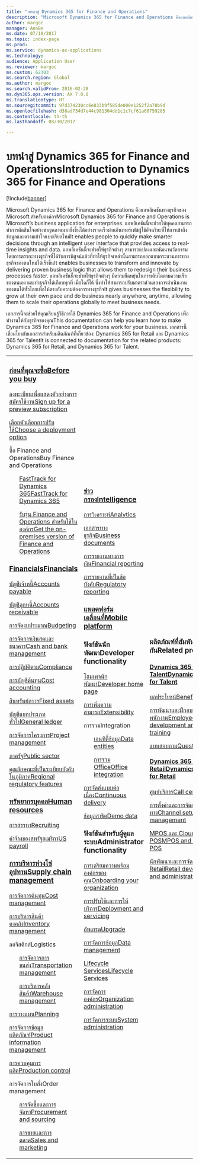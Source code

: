 ```yaml
---
title: "บทนำสู่ Dynamics 365 for Finance and Operations"
description: "Microsoft Dynamics 365 for Finance and Operations คือแอพลิเคชันทางธุรกิจของ Microsoft สำหรับองค์กร เพจนี้จะช่วยคุณในการเรียนรู้และเริ่มต้นการใช้งานผลิตภัณฑ์"
author: margoc
manager: AnnBe
ms.date: 07/10/2017
ms.topic: index-page
ms.prod: 
ms.service: dynamics-ax-applications
ms.technology: 
audience: Application User
ms.reviewer: margoc
ms.custom: 62303
ms.search.region: Global
ms.author: margoc
ms.search.validFrom: 2016-02-28
ms.dyn365.ops.version: AX 7.0.0
ms.translationtype: HT
ms.sourcegitcommit: 97d374230cc6e833b9f585de000e1252f2a78b9d
ms.openlocfilehash: d38ad734d7e44c981304dd1c1c7cf61a60759285
ms.contentlocale: th-th
ms.lasthandoff: 08/30/2017

---
```


# <a name="introduction-to-dynamics-365-for-finance-and-operations"></a><span data-ttu-id="1af98-104">บทนำสู่ Dynamics 365 for Finance and Operations</span><span class="sxs-lookup"><span data-stu-id="1af98-104">Introduction to Dynamics 365 for Finance and Operations</span></span>
[!include[banner](includes/banner.md)]

<span data-ttu-id="1af98-105">Microsoft Dynamics 365 for Finance and Operations คือแอพลิเคชันทางธุรกิจของ Microsoft สำหรับองค์กร</span><span class="sxs-lookup"><span data-stu-id="1af98-105">Microsoft Dynamics 365 for Finance and Operations is Microsoft’s business application for enterprises.</span></span> <span data-ttu-id="1af98-106">แอพลิเคชันนี้จะช่วยให้บุคคลสามารถทำการตัดสินใจอย่างชาญฉลาดมากยิ่งขึ้นได้อย่างรวดเร็วผ่านอินเทอร์เฟซผู้ใช้อัจฉริยะที่ให้การเข้าถึงข้อมูลและความเข้าใจแบบเรียลไทม์</span><span class="sxs-lookup"><span data-stu-id="1af98-106">It enables people to quickly make smarter decisions through an intelligent user interface that provides access to real-time insights and data.</span></span> <span data-ttu-id="1af98-107">แอพลิเคชันนี้จะช่วยให้ธุรกิจต่างๆ สามารถแปลงและพัฒนานวัตกรรมโดยการตรรกะทางธุรกิจที่ได้รับการพิสูจน์แล้วที่ทำให้ธุรกิจเหล่านั้นสามารถออกแบบกระบวนการทางธุรกิจของตนใหม่ได้เร็วขึ้น</span><span class="sxs-lookup"><span data-stu-id="1af98-107">It enables businesses to transform and innovate by delivering proven business logic that allows them to redesign their business processes faster.</span></span> <span data-ttu-id="1af98-108">แอพลิเคชันนี้จะช่วยให้ธุรกิจต่างๆ มีความยืดหยุ่นในการเติบโตตามความเร็วของตนเอง และทำธุรกิจได้เกือบทุกที่ เมื่อใดก็ได้ ซึ่งทำให้สามารถปรับมาตราส่วนของการดำเนินงานของตนได้ทั่วโลกเพื่อให้ตรงกับความต้องการทางธุรกิจ</span><span class="sxs-lookup"><span data-stu-id="1af98-108">It gives businesses the flexibility to grow at their own pace and do business nearly anywhere, anytime, allowing them to scale their operations globally to meet business needs.</span></span> 

<span data-ttu-id="1af98-109">เอกสารนี้จะช่วยให้คุณเรียนรู้วิธีการใช้ Dynamics 365 for Finance and Operations เพื่อทำงานให้กับธุรกิจของคุณ</span><span class="sxs-lookup"><span data-stu-id="1af98-109">This documentation can help you learn how to make Dynamics 365 for Finance and Operations work for your business.</span></span> <span data-ttu-id="1af98-110">เอกสารนี้เชื่อมโยงกับเอกสารสำหรับผลิตภัณฑ์ที่เกี่ยวข้อง: Dynamics 365 for Retail และ Dynamics 365 for Talent</span><span class="sxs-lookup"><span data-stu-id="1af98-110">It is connected to documentation for the related products: Dynamics 365 for Retail, and Dynamics 365 for Talent.</span></span> 

<table>
<colgroup>
<col width="33%" />
<col width="33%" />
<col width="33%" />
</colgroup>
<tbody>
<tr class="odd">
<td>
<h3><span data-ttu-id="1af98-111"><a href="../fin-and-ops/get-started/before-you-buy">ก่อนที่คุณจะซื้อ</a></span><span class="sxs-lookup"><span data-stu-id="1af98-111"><a href="../fin-and-ops/get-started/before-you-buy">Before you buy</a></span></span></h3>
<p><span data-ttu-id="1af98-112"><a href="../dev-itpro/dev-tools/sign-up-preview-subscription">ลงทะเบียนเพื่อแสดงตัวอย่างการสมัครใช้งาน</a></span><span class="sxs-lookup"><span data-stu-id="1af98-112"><a href="../dev-itpro/dev-tools/sign-up-preview-subscription">Sign up for a preview subscription</a></span></span></p>
 <p><span data-ttu-id="1af98-113"><a href="../dev-itpro/deployment/choose-deployment-type">เลือกตัวเลือกการปรับใช้</a></span><span class="sxs-lookup"><span data-stu-id="1af98-113"><a href="../dev-itpro/deployment/choose-deployment-type">Choose a deployment option</a></span></span></p>
<p><span data-ttu-id="1af98-114">ซื้อ Finance and Operations</span><span class="sxs-lookup"><span data-stu-id="1af98-114">Buy Finance and Operations</span></span></p>
 <ul style="list-style-type:none">
  <p><span data-ttu-id="1af98-115"><a href="../fin-and-ops/get-started/fasttrack-dynamics-365-overview">FastTrack for Dynamics 365</a></span><span class="sxs-lookup"><span data-stu-id="1af98-115"><a href="../fin-and-ops/get-started/fasttrack-dynamics-365-overview">FastTrack for Dynamics 365</a></span></span></p>
  <p><span data-ttu-id="1af98-116"><a href="../dev-itpro/get-started/purchase-on-premises">รับรุ่น Finance and Operations สำหรับใช้ในองค์กร</a></span><span class="sxs-lookup"><span data-stu-id="1af98-116"><a href="../dev-itpro/get-started/purchase-on-premises">Get the on-premises version of Finance and Operations</a></span></span></p></ul>

<h3><span data-ttu-id="1af98-117"><a href="../financials/index">Financials</a></span><span class="sxs-lookup"><span data-stu-id="1af98-117"><a href="../financials/index">Financials</a></span></span></h3>
<p><span data-ttu-id="1af98-118"><a href="../financials/accounts-payable/accounts-payable">บัญชีเจ้าหนี้</a></span><span class="sxs-lookup"><span data-stu-id="1af98-118"><a href="../financials/accounts-payable/accounts-payable">Accounts payable</a></span></span></p>
<p><span data-ttu-id="1af98-119"><a href="../financials/accounts-receivable/accounts-receivable">บัญชีลูกหนี้</a></span><span class="sxs-lookup"><span data-stu-id="1af98-119"><a href="../financials/accounts-receivable/accounts-receivable">Accounts receivable</a></span></span></p>
<p><span data-ttu-id="1af98-120"><a href="../financials/budgeting/budgeting-overview">การจัดงบประมาณ</a></span><span class="sxs-lookup"><span data-stu-id="1af98-120"><a href="../financials/budgeting/budgeting-overview">Budgeting</a></span></span></p>
<p><span data-ttu-id="1af98-121"><a href="../financials/cash-bank-management/cash-bank-management">การจัดการเงินสดและธนาคาร</a></span><span class="sxs-lookup"><span data-stu-id="1af98-121"><a href="../financials/cash-bank-management/cash-bank-management">Cash and bank management</a></span></span></p>
<p><span data-ttu-id="1af98-122"><a href="../financials/general-ledger/audit-policy-rules">การปฏิบัติตาม</a></span><span class="sxs-lookup"><span data-stu-id="1af98-122"><a href="../financials/general-ledger/audit-policy-rules">Compliance</a></span></span></p>
<p><span data-ttu-id="1af98-123"><a href="../financials/cost-accounting/cost-accounting-home-page">การบัญชีต้นทุน</a></span><span class="sxs-lookup"><span data-stu-id="1af98-123"><a href="../financials/cost-accounting/cost-accounting-home-page">Cost accounting</a></span></span></p>
<p><span data-ttu-id="1af98-124"><a href="../financials/fixed-assets/fixed-assets">สินทรัพย์ถาวร</a></span><span class="sxs-lookup"><span data-stu-id="1af98-124"><a href="../financials/fixed-assets/fixed-assets">Fixed assets</a></span></span></p>
<p><span data-ttu-id="1af98-125"><a href="../financials/general-ledger/general-ledger">บัญชีแยกประเภททั่วไป</a></span><span class="sxs-lookup"><span data-stu-id="1af98-125"><a href="../financials/general-ledger/general-ledger">General ledger</a></span></span></p>
<p><span data-ttu-id="1af98-126"><a href="../financials/project-management/overview-project-management-accounting">การจัดการโครงการ</a></span><span class="sxs-lookup"><span data-stu-id="1af98-126"><a href="../financials/project-management/overview-project-management-accounting">Project management</a></span></span></p>
<p><span data-ttu-id="1af98-127"><a href="../financials/public-sector/public-sector-functionality">ภาครัฐ</a></span><span class="sxs-lookup"><span data-stu-id="1af98-127"><a href="../financials/public-sector/public-sector-functionality">Public sector</a></span></span></p>
<p><span data-ttu-id="1af98-128"><a href="../dev-itpro/lcs-solutions/country-region">คุณลักษณะที่เป็นระเบียบบังคับในภูมิภาค</a></span><span class="sxs-lookup"><span data-stu-id="1af98-128"><a href="../dev-itpro/lcs-solutions/country-region">Regional regulatory features</a></span></span></p>

<H3><span data-ttu-id="1af98-129"><a href="hr/hr-landing-page">ทรัพยากรบุคคล</a></span><span class="sxs-lookup"><span data-stu-id="1af98-129"><a href="hr/hr-landing-page">Human resources</a></span></span></h3>
<p><span data-ttu-id="1af98-130"><a href="hr/manage-recruiting-process">การสรรหา</a></span><span class="sxs-lookup"><span data-stu-id="1af98-130"><a href="hr/manage-recruiting-process">Recruiting</a></span></span></p>
<p><span data-ttu-id="1af98-131"><a href="hr/localizations/noam-usa-payroll">ค่าจ้างของสหรัฐอเมริกา</a></span><span class="sxs-lookup"><span data-stu-id="1af98-131"><a href="hr/localizations/noam-usa-payroll">US payroll</a></span></span></p>

<h3><span data-ttu-id="1af98-132"><a href="../supply-chain/index">การบริหารห่วงโซ่อุปทาน</a></span><span class="sxs-lookup"><span data-stu-id="1af98-132"><a href="../supply-chain/index">Supply chain management</a></span></span></h3>
<p><span data-ttu-id="1af98-133"><a href="../supply-chain/cost-management/costing-sheets">การจัดการต้นทุน</a></span><span class="sxs-lookup"><span data-stu-id="1af98-133"><a href="../supply-chain/cost-management/costing-sheets">Cost management</a></span></span></p>
<p><span data-ttu-id="1af98-134"><a href="../supply-chain/inventory/inventory-locations">การบริหารสินค้าคงคลัง</a></span><span class="sxs-lookup"><span data-stu-id="1af98-134"><a href="../supply-chain/inventory/inventory-locations">Inventory management</a></span></span></p>
<p><span data-ttu-id="1af98-135">ลอจิสติกส์</span><span class="sxs-lookup"><span data-stu-id="1af98-135">Logistics</span></span></p>
<ul style="list-style-type:none">
<p><span data-ttu-id="1af98-136"><a href="../supply-chain/transportation/transportation-management-overview">การจัดการการขนส่ง</a></span><span class="sxs-lookup"><span data-stu-id="1af98-136"><a href="../supply-chain/transportation/transportation-management-overview">Transportation management</a></span></span></p>
<p><span data-ttu-id="1af98-137"><a href="../supply-chain/warehousing/warehouse-configuration">การบริหารคลังสินค้า</a></span><span class="sxs-lookup"><span data-stu-id="1af98-137"><a href="../supply-chain/warehousing/warehouse-configuration">Warehouse management</a></span></span></p></ul>
<p><span data-ttu-id="1af98-138"><a href="../supply-chain/master-planning/master-plans">การวางแผน</a></span><span class="sxs-lookup"><span data-stu-id="1af98-138"><a href="../supply-chain/master-planning/master-plans">Planning</a></span></span></p>
<p><span data-ttu-id="1af98-139"><a href="../supply-chain/pim/product-information">การจัดการข้อมูลผลิตภัณฑ์</a></span><span class="sxs-lookup"><span data-stu-id="1af98-139"><a href="../supply-chain/pim/product-information">Product information management</a></span></span></p>
<p><span data-ttu-id="1af98-140"><a href="../supply-chain/production-control/create-production-orders">การควบคุมการผลิต</a></span><span class="sxs-lookup"><span data-stu-id="1af98-140"><a href="../supply-chain/production-control/create-production-orders">Production control</a></span></span></p>
<p><span data-ttu-id="1af98-141">การจัดการใบสั่ง</span><span class="sxs-lookup"><span data-stu-id="1af98-141">Order management</span></span></p>
  <ul style="list-style-type:none">
  <p><span data-ttu-id="1af98-142"><a href="../supply-chain/procurement/procurement-sourcing-overview">การจัดซื้อและการจัดหา</a></span><span class="sxs-lookup"><span data-stu-id="1af98-142"><a href="../supply-chain/procurement/procurement-sourcing-overview">Procurement and sourcing</a></span></span></p>
  <p><span data-ttu-id="1af98-143"><a href="../supply-chain/sales-marketing/overview-sales-marketing">การขายและการตลาด</a></span><span class="sxs-lookup"><span data-stu-id="1af98-143"><a href="../supply-chain/sales-marketing/overview-sales-marketing">Sales and marketing</a></span></span></p></ul>
</td>
<td>
<h3><span data-ttu-id="1af98-144"><a href="../dev-itpro/analytics/information-access-reporting">ข่าวกรอง</a></span><span class="sxs-lookup"><span data-stu-id="1af98-144"><a href="../dev-itpro/analytics/information-access-reporting">Intelligence</a></span></span></h3>
<p><span data-ttu-id="1af98-145"><a href="../dev-itpro/analytics/analytics">การวิเคราะห์</a></span><span class="sxs-lookup"><span data-stu-id="1af98-145"><a href="../dev-itpro/analytics/analytics">Analytics</a></span></span></p>
 <p><span data-ttu-id="1af98-146"><a href="../dev-itpro/analytics/document-reporting-services">เอกสารทางธุรกิจ</a></span><span class="sxs-lookup"><span data-stu-id="1af98-146"><a href="../dev-itpro/analytics/document-reporting-services">Business documents</a></span></span></p>
<p><span data-ttu-id="1af98-147"><a href="../dev-itpro/analytics/financial-reporting-intro">การรายงานทางการเงิน</a></span><span class="sxs-lookup"><span data-stu-id="1af98-147"><a href="../dev-itpro/analytics/financial-reporting-intro">Financial reporting</a></span></span></p>
<p><span data-ttu-id="1af98-148"><a href="../dev-itpro/analytics/general-electronic-reporting">การรายงานที่เป็นข้อบังคับ</a></span><span class="sxs-lookup"><span data-stu-id="1af98-148"><a href="../dev-itpro/analytics/general-electronic-reporting">Regulatory reporting</a></span></span></p>

<h3><span data-ttu-id="1af98-149"><a href="../dev-itpro/mobile-apps/platform/mobile-platform-home-page">แพลตฟอร์มเคลื่อนที่</a></span><span class="sxs-lookup"><span data-stu-id="1af98-149"><a href="../dev-itpro/mobile-apps/platform/mobile-platform-home-page">Mobile platform</a></span></span></h3>

<h3><span data-ttu-id="1af98-150">ฟังก์ชันนักพัฒนา</span><span class="sxs-lookup"><span data-stu-id="1af98-150">Developer functionality</span></span></h3>
<p><span data-ttu-id="1af98-151"><a href="../dev-itpro/dev-tools/developer-home-page">โฮมเพจนักพัฒนา</a></span><span class="sxs-lookup"><span data-stu-id="1af98-151"><a href="../dev-itpro/dev-tools/developer-home-page">Developer home page</a></span></span></p>
<p><span data-ttu-id="1af98-152"><a href="../dev-itpro/extensibility/extensibility-home-page">การเพิ่มความสามารถ</a></span><span class="sxs-lookup"><span data-stu-id="1af98-152"><a href="../dev-itpro/extensibility/extensibility-home-page">Extensibility</a></span></span></p>
<p><span data-ttu-id="1af98-153">การรวม</span><span class="sxs-lookup"><span data-stu-id="1af98-153">Integration</span></span></p>
<ul style="list-style-type:none"><p><span data-ttu-id="1af98-154"><a href="../dev-itpro/data-entities/data-entities">เอนทิตี้ข้อมูล</a></span><span class="sxs-lookup"><span data-stu-id="1af98-154"><a href="../dev-itpro/data-entities/data-entities">Data entities</a></span></span></p>
<p><span data-ttu-id="1af98-155"><a href="../dev-itpro/office-integration/office-integration">การรวม Office</a></span><span class="sxs-lookup"><span data-stu-id="1af98-155"><a href="../dev-itpro/office-integration/office-integration">Office integration</a></span></span></p></ul></p>
<p><span data-ttu-id="1af98-156"><a href="../dev-itpro/dev-tools/continuous-delivery-home-page">การจัดส่งแบบต่อเนื่อง</a></span><span class="sxs-lookup"><span data-stu-id="1af98-156"><a href="../dev-itpro/dev-tools/continuous-delivery-home-page">Continuous delivery</a></span></span></p>
<p><span data-ttu-id="1af98-157"><a href="../dev-itpro/get-started/demo-data">ข้อมูลสาธิต</a></span><span class="sxs-lookup"><span data-stu-id="1af98-157"><a href="../dev-itpro/get-started/demo-data">Demo data</a></span></span></p>

<h3><span data-ttu-id="1af98-158">ฟังก์ชันสำหรับผู้ดูแลระบบ</span><span class="sxs-lookup"><span data-stu-id="1af98-158">Administrator functionality</span></span></h3>
<p><span data-ttu-id="1af98-159"><a href="../fin-and-ops/get-started/onboarding-home">การเตรียมความพร้อมองค์กรของคุณ</a></span><span class="sxs-lookup"><span data-stu-id="1af98-159"><a href="../fin-and-ops/get-started/onboarding-home">Onboarding your organization</a></span></span></p>
<p><span data-ttu-id="1af98-160"><a href="../dev-itpro/deployment/deploy-demo-environment">การปรับใช้และการให้บริการ</a></span><span class="sxs-lookup"><span data-stu-id="1af98-160"><a href="../dev-itpro/deployment/deploy-demo-environment">Deployment and servicing</a></span></span></p>
<p><span data-ttu-id="1af98-161"><a href="../dev-itpro/migration-upgrade/upgrade-home-page">อัพเกรด</a></span><span class="sxs-lookup"><span data-stu-id="1af98-161"><a href="../dev-itpro/migration-upgrade/upgrade-home-page">Upgrade</a></span></span></p>
<p><span data-ttu-id="1af98-162"><a href="../dev-itpro/data-entities/data-management-integration-data-entity">การจัดการข้อมูล</a></span><span class="sxs-lookup"><span data-stu-id="1af98-162"><a href="../dev-itpro/data-entities/data-management-integration-data-entity">Data management</a></span></span></p>
<p><span data-ttu-id="1af98-163"><a href="../dev-itpro/lifecycle-services/lcs">Lifecycle Services</a></span><span class="sxs-lookup"><span data-stu-id="1af98-163"><a href="../dev-itpro/lifecycle-services/lcs">Lifecycle Services</a></span></span></p>
<p><span data-ttu-id="1af98-164"><a href="../fin-and-ops/organization-administration/organization-administration-home-page">การจัดการองค์กร</a></span><span class="sxs-lookup"><span data-stu-id="1af98-164"><a href="../fin-and-ops/organization-administration/organization-administration-home-page">Organization administration</a></span></span></p>
<p><span data-ttu-id="1af98-165"><a href="../dev-itpro/sysadmin/system-administration-home-page">การจัดการระบบ</a></span><span class="sxs-lookup"><span data-stu-id="1af98-165"><a href="../dev-itpro/sysadmin/system-administration-home-page">System administration</a></span></span></p>
</td>
<td>
<h3><span data-ttu-id="1af98-166">ผลิตภัณฑ์ที่สัมพันธ์กัน</span><span class="sxs-lookup"><span data-stu-id="1af98-166">Related products</span></span></h3>
<h4><span data-ttu-id="1af98-167"><a href="../talent/index">Dynamics 365 for Talent</a></span><span class="sxs-lookup"><span data-stu-id="1af98-167"><a href="../talent/index">Dynamics 365 for Talent</a></span></span></h4>
<p><span data-ttu-id="1af98-168"><a href="../talent/manage-benefit-program">ผลประโยชน์</a></span><span class="sxs-lookup"><span data-stu-id="1af98-168"><a href="../talent/manage-benefit-program">Benefits</a></span></span></p>
<p><span data-ttu-id="1af98-169"><a href="../talent/performance-management-overview">การพัฒนาและฝึกอบรมพนักงาน</a></span><span class="sxs-lookup"><span data-stu-id="1af98-169"><a href="../talent/performance-management-overview">Employee development and training</a></span></span></p>
<p><span data-ttu-id="1af98-170"><a href="../talent/questionnaires">แบบสอบถาม</a></span><span class="sxs-lookup"><span data-stu-id="1af98-170"><a href="../talent/questionnaires">Questionnaire</a></span></span></p>

<h4><span data-ttu-id="1af98-171"><a href="../retail/index">Dynamics 365 for Retail</a></span><span class="sxs-lookup"><span data-stu-id="1af98-171"><a href="../retail/index">Dynamics 365 for Retail</a></span></span></h4>
<p><span data-ttu-id="1af98-172"><a href="../retail/call-center-functionality">ศูนย์บริการ</span><span class="sxs-lookup"><span data-stu-id="1af98-172"><a href="../retail/call-center-functionality">Call center</span></span></p>
<p><span data-ttu-id="1af98-173"><a href="../retail/define-maintain-retail-channels">การตั้งค่าและการจัดการช่องทาง</span><span class="sxs-lookup"><span data-stu-id="1af98-173"><a href="../retail/define-maintain-retail-channels">Channel setup and management</span></span></p>
<p><span data-ttu-id="1af98-174"><a href="../retail/retail-peripherals-overview">MPOS และ Cloud POS</span><span class="sxs-lookup"><span data-stu-id="1af98-174"><a href="../retail/retail-peripherals-overview">MPOS and Cloud POS</span></span></p>
<p><span data-ttu-id="1af98-175"><a href="../retail/dev-itpro/dev-retail-home-page">นักพัฒนาและการจัดการ Retail</span><span class="sxs-lookup"><span data-stu-id="1af98-175"><a href="../retail/dev-itpro/dev-retail-home-page">Retail developer and administration</span></span></p>

</td>
</tr>

</tbody>
</table>

